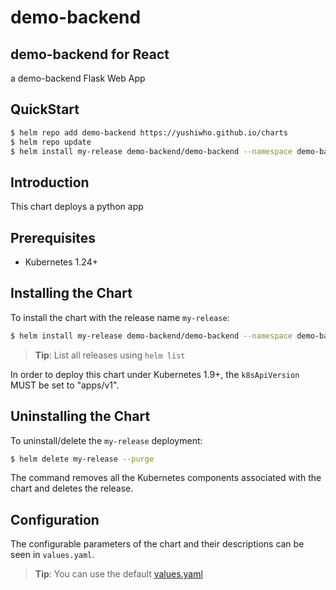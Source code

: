 # demo-backend

## demo-backend for React

a demo-backend Flask Web App

## QuickStart

```bash
$ helm repo add demo-backend https://yushiwho.github.io/charts
$ helm repo update
$ helm install my-release demo-backend/demo-backend --namespace demo-backend
```

## Introduction

This chart deploys a python app

## Prerequisites

- Kubernetes 1.24+

## Installing the Chart

To install the chart with the release name `my-release`:

```bash
$ helm install my-release demo-backend/demo-backend --namespace demo-backend
```

> **Tip**: List all releases using `helm list`

In order to deploy this chart under Kubernetes 1.9+, the `k8sApiVersion` MUST be set to "apps/v1".

## Uninstalling the Chart

To uninstall/delete the `my-release` deployment:

```bash
$ helm delete my-release --purge
```

The command removes all the Kubernetes components associated with the chart and deletes the release.

## Configuration

The configurable parameters of the chart and
their descriptions can be seen in `values.yaml`. 
> **Tip**: You can use the default [values.yaml](values.yaml)
